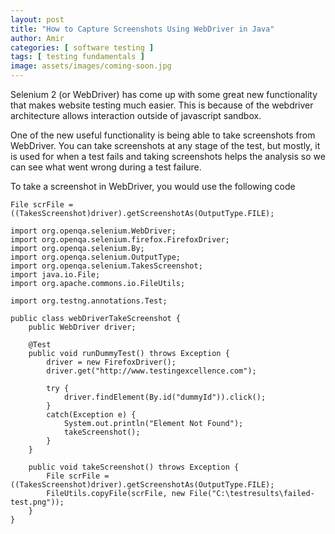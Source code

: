 ```yaml
---
layout: post
title: "How to Capture Screenshots Using WebDriver in Java"
author: Amir
categories: [ software testing ]
tags: [ testing fundamentals ]
image: assets/images/coming-soon.jpg
---
```


Selenium 2 (or WebDriver) has come up with some great new functionality that makes website testing much easier. This is because of the webdriver architecture allows interaction outside of javascript sandbox.

One of the new useful functionality is being able to take screenshots from WebDriver. You can take screenshots at any stage of the test, but mostly, it is used for when a test fails and taking screenshots helps the analysis so we can see what went wrong during a test failure.

To take a screenshot in WebDriver, you would use the following code

    File scrFile = ((TakesScreenshot)driver).getScreenshotAs(OutputType.FILE);

    import org.openqa.selenium.WebDriver;
    import org.openqa.selenium.firefox.FirefoxDriver;
    import org.openqa.selenium.By;
    import org.openqa.selenium.OutputType;
    import org.openqa.selenium.TakesScreenshot;
    import java.io.File;
    import org.apache.commons.io.FileUtils;

    import org.testng.annotations.Test;         

    public class webDriverTakeScreenshot {
        public WebDriver driver;               

        @Test
        public void runDummyTest() throws Exception {
            driver = new FirefoxDriver();
            driver.get("http://www.testingexcellence.com");

            try {
                driver.findElement(By.id("dummyId")).click();
            }
            catch(Exception e) {
                System.out.println("Element Not Found");
                takeScreenshot();
            }
        }

        public void takeScreenshot() throws Exception {
            File scrFile = ((TakesScreenshot)driver).getScreenshotAs(OutputType.FILE);
            FileUtils.copyFile(scrFile, new File("C:\testresults\failed-test.png"));
        }
    }